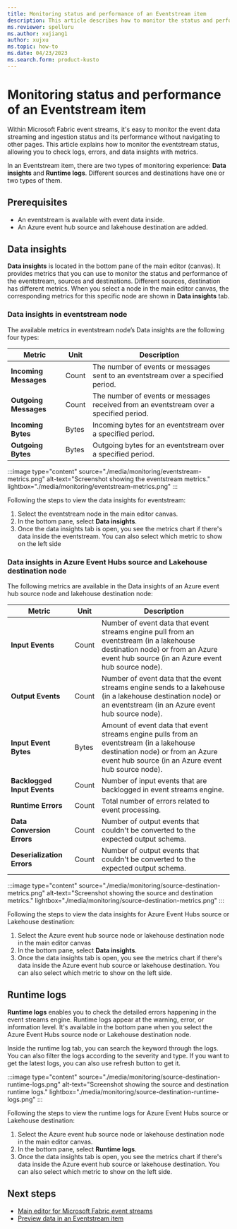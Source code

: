 ```yaml
---
title: Monitoring status and performance of an Eventstream item
description: This article describes how to monitor the status and performance of an Eventstream item with Microsoft Fabric event streams feature.
ms.reviewer: spelluru
ms.author: xujiang1
author: xujxu
ms.topic: how-to
ms.date: 04/23/2023
ms.search.form: product-kusto
---
```


# Monitoring status and performance of an Eventstream item

Within Microsoft Fabric event streams, it's easy to monitor the event data streaming and ingestion status and its performance without navigating to other pages. This article explains how to monitor the eventstream status, allowing you to check logs, errors, and data insights with metrics. 

In an Eventstream item, there are two types of monitoring experience: **Data insights** and **Runtime logs**. Different sources and destinations have one or two types of them.

## Prerequisites 

- An eventstream is available with event data inside. 
- An Azure event hub source and lakehouse destination are added. 

## Data insights 

**Data insights** is located in the bottom pane of the main editor (canvas). It provides metrics that you can use to monitor the status and performance of the eventstream, sources and destinations. Different sources, destination has different metrics. When you select a node in the main editor canvas, the corresponding metrics for this specific node are shown in **Data insights** tab.

### Data insights in eventstream node

The available metrics in eventstream node’s Data insights are the following four types:

| Metric                 | Unit                               | Description                     |
| ---------------------- | ---------------------------------------- | --------------------------|
| **Incoming Messages** | Count | The number of events or messages sent to an eventstream over a specified period. |
| **Outgoing  Messages** | Count | The number of events or messages received from an eventstream over a specified period. |
| **Incoming Bytes** | Bytes | Incoming bytes for an eventstream over a specified period. |
| **Outgoing Bytes** | Bytes | Outgoing bytes for an eventstream over a specified period. |

:::image type="content" source="./media/monitoring/eventstream-metrics.png" alt-text="Screenshot showing the eventstream metrics." lightbox="./media/monitoring/eventstream-metrics.png" :::

Following the steps to view the data insights for eventstream: 

1. Select the eventstream node in the main editor canvas. 
2. In the bottom pane, select **Data insights**. 
3. Once the data insights tab is open, you see the metrics chart if there's data inside the eventstream. You can also select which metric to show on the left side


### Data insights in Azure Event Hubs source and Lakehouse destination node 

The following metrics are available in the Data insights of an Azure event hub source node and lakehouse destination node: 

| Metric                 | Unit                               | Description                     |
| ---------------------- | ---------------------------------------- | --------------------------|
| **Input Events**  | Count | Number of event data that event streams engine pull from an eventstream (in a lakehouse destination node) or from an Azure event hub source (in an Azure event hub source node). |
| **Output Events** | Count | Number of event data that the event streams engine sends to a lakehouse (in a lakehouse destination node) or an eventstream (in an Azure event hub source node). |
| **Input Event Bytes** | Bytes | Amount of event data that event streams engine pulls from an eventstream (in a lakehouse destination node) or from an Azure event hub source (in an Azure event hub source node). |
| **Backlogged Input Events** | Count | Number of input events that are backlogged in event streams engine. |
| **Runtime Errors** | Count | Total number of errors related to event processing. |
| **Data Conversion Errors** | Count | Number of output events that couldn't be converted to the expected output schema. |
| **Deserialization Errors** | Count | Number of output events that couldn't be converted to the expected output schema. |

:::image type="content" source="./media/monitoring/source-destination-metrics.png" alt-text="Screenshot showing the source and destination metrics." lightbox="./media/monitoring/source-destination-metrics.png" :::

Following the steps to view the data insights for Azure Event Hubs source or Lakehouse destination: 

1. Select the Azure event hub source node or lakehouse destination node in the main editor canvas 
2. In the bottom pane, select **Data insights**. 
3. Once the data insights tab is open, you see the metrics chart if there's data inside the Azure event hub source or lakehouse destination. You can also select which metric to show on the left side.


## Runtime logs 

**Runtime logs** enables you to check the detailed errors happening in the event streams engine. Runtime logs appear at the warning, error, or information level. It's available in the bottom pane when you select the Azure Event Hubs source node or Lakehouse destination node. 

Inside the runtime log tab, you can search the keyword through the logs. You can also filter the logs according to the severity and type. If you want to get the latest logs, you can also use refresh button to get it. 

:::image type="content" source="./media/monitoring/source-destination-runtime-logs.png" alt-text="Screenshot showing the source and destination runtime logs." lightbox="./media/monitoring/source-destination-runtime-logs.png" :::

Following the steps to view the runtime logs for Azure Event Hubs source or Lakehouse destination: 

1. Select the Azure event hub source node or lakehouse destination node in the main editor canvas. 
2. In the bottom pane, select **Runtime logs**. 
3. Once the data insights tab is open, you see the metrics chart if there's data inside the Azure event hub source or lakehouse destination. You can also select which metric to show on the left side. 


## Next steps

- [Main editor for Microsoft Fabric event streams](./main-editor.md)
- [Preview data in an Eventstream item](./preview-data.md)